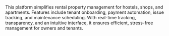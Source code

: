 This platform simplifies rental property management for hostels, shops, and apartments. Features include tenant onboarding, payment automation, issue tracking, and maintenance scheduling. With real-time tracking, transparency, and an intuitive interface, it ensures efficient, stress-free management for owners and tenants.
